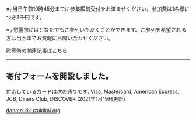 <h2><script>
var today = new Date();
var year = today.getFullYear();
var yearStr = year;
var monthStr = 11;
var dayStr = 3;
var jsMonth = monthStr - 1 ;
var date = new Date(yearStr, jsMonth , dayStr);
var dDay = date.getDate();
       if (dDay == 0) {
  document.write(year + "年の慰霊祭は11月3日の午前11時より斎行します。");
} else if (dDay == 1) {
  document.write(year + "年の慰霊祭は11月3日の午前11時より斎行します。");
} else if (dDay == 2) {
  document.write(year + "年の慰霊祭は11月1日の午前11時より斎行します。");
} else if (dDay == 3) {
  document.write(year + "年の慰霊祭は11月7日の午前11時より斎行します。");
} else if (dDay == 4) {
  document.write(year + "年の慰霊祭は11月6日の午前11時より斎行します。");
} else if (dDay == 5) {
  document.write(year + "年の慰霊祭は11月3日の午前11時より斎行します。");
} else if (dDay == 6) {
  document.write(year + "年の慰霊祭は11月3日の午前11時より斎行します。");
} else {
  document.write("An error has occurred :(");
}
</script></h2>
<p>※<sub>1</sub> 当日午前10時45分までに参集殿前受付をお済ませください。参加費は1名様につき3千円です。</p>
<p>※<sub>2</sub> 慰霊祭にはどなたでもご参列いただくことができます。ご参列を希望される方は当会までお気軽にお問い合わせください。</p>
<a href="/special/memorial-service.html">慰霊祭の関連記事はこちら</a>
<hr>
<h2>寄付フォームを開設しました。</h2>
<p>対応しているカードは次の通りです: Visa, Mastercard, American Express, JCB, Diners Club, DISCOVER (2021年1月19日更新)</p>
<a href="https://donate.kikuzukikai.org">donate.kikuzukikai.org</a>
